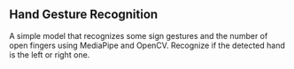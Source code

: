 ## Hand Gesture Recognition
A simple model that recognizes some sign gestures and the number of open fingers using MediaPipe and OpenCV.
Recognize if the detected hand is the left or right one.

